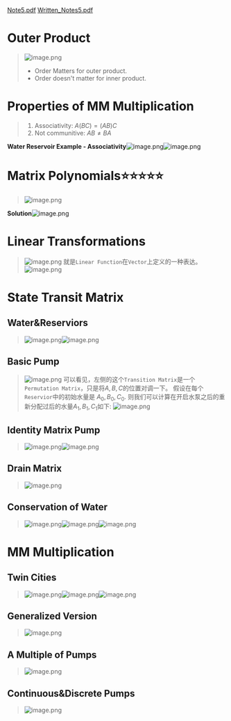 [Note5.pdf](https://www.yuque.com/attachments/yuque/0/2023/pdf/12393765/1675731734797-93344de4-f124-44d5-963e-b79c0e36236b.pdf)
[Written_Notes5.pdf](https://www.yuque.com/attachments/yuque/0/2023/pdf/12393765/1675731736310-1e603936-da2f-4779-a27e-74f1cab0bc99.pdf)

# Outer Product
> ![image.png](./Matrix_Multi_Linear_Transformations.assets/20230302_1055167523.png)
> - Order Matters for outer product.
> - Order doesn't matter for inner product.



# Properties of MM Multiplication
> 1. Associativity: $A(BC)=(AB)C$
> 2. Not communitive: $AB\neq BA$

**Water Reservoir Example - Associativity**![image.png](./Matrix_Multi_Linear_Transformations.assets/20230302_1055166035.png)![image.png](./Matrix_Multi_Linear_Transformations.assets/20230302_1055162326.png)


# Matrix Polynomials⭐⭐⭐⭐⭐
> ![image.png](./Matrix_Multi_Linear_Transformations.assets/20230302_1055164046.png)

**Solution**![image.png](./Matrix_Multi_Linear_Transformations.assets/20230302_1055166987.png)


# Linear Transformations
> ![image.png](./Matrix_Multi_Linear_Transformations.assets/20230302_1055169553.png)
> 就是`Linear Function`在`Vector`上定义的一种表达。
> ![image.png](./Matrix_Multi_Linear_Transformations.assets/20230302_1055176227.png)



# State Transit Matrix
## Water&Reserviors
> ![image.png](./Matrix_Multi_Linear_Transformations.assets/20230302_1055176293.png)![image.png](./Matrix_Multi_Linear_Transformations.assets/20230302_1055174541.png)



## Basic Pump
> ![image.png](./Matrix_Multi_Linear_Transformations.assets/20230302_1055172246.png)
> 可以看见，左侧的这个`Transition Matrix`是一个`Permutation Matrix`，只是将$A,B,C$的位置对调一下。
> 假设在每个`Reservior`中的初始水量是 $A_0,B_0,C_0$. 则我们可以计算在开启水泵之后的重新分配过后的水量$A_1,B_1,C_1$如下:
> ![image.png](./Matrix_Multi_Linear_Transformations.assets/20230302_1055174724.png)




## Identity Matrix Pump
> ![image.png](./Matrix_Multi_Linear_Transformations.assets/20230302_1055173647.png)![image.png](./Matrix_Multi_Linear_Transformations.assets/20230302_1055181241.png)



## Drain Matrix
> ![image.png](./Matrix_Multi_Linear_Transformations.assets/20230302_1055188076.png)




## Conservation of Water
> ![image.png](./Matrix_Multi_Linear_Transformations.assets/20230302_1055186515.png)![image.png](./Matrix_Multi_Linear_Transformations.assets/20230302_1055186746.png)![image.png](./Matrix_Multi_Linear_Transformations.assets/20230302_1055184426.png)



# MM Multiplication 
## Twin Cities
> ![image.png](./Matrix_Multi_Linear_Transformations.assets/20230302_1055188482.png)![image.png](./Matrix_Multi_Linear_Transformations.assets/20230302_1055186292.png)![image.png](./Matrix_Multi_Linear_Transformations.assets/20230302_1055181402.png)


## Generalized Version
> ![image.png](./Matrix_Multi_Linear_Transformations.assets/20230302_1055193217.png)



## A Multiple of Pumps
> ![image.png](./Matrix_Multi_Linear_Transformations.assets/20230302_1055192869.png)



## Continuous&Discrete Pumps
> ![image.png](./Matrix_Multi_Linear_Transformations.assets/20230302_1055192758.png)


